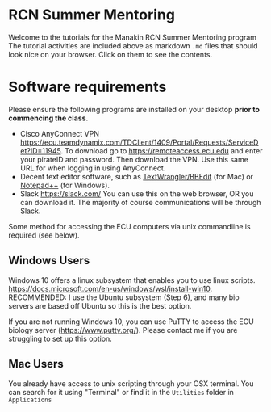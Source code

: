 # RCN Summer Mentoring

Welcome to the tutorials for the Manakin RCN Summer Mentoring program
The tutorial activities are included above as markdown ```.md``` files that should look nice on your browser. Click on them to see the contents. 

# Software requirements

Please ensure the following programs are installed on your desktop **prior to commencing the class**. 

* Cisco AnyConnect VPN https://ecu.teamdynamix.com/TDClient/1409/Portal/Requests/ServiceDet?ID=11945. To download go to https://remoteaccess.ecu.edu and enter your pirateID and password. Then download the VPN. Use this same URL for when logging in using AnyConnect.
* Decent text editor software, such as [TextWrangler/BBEdit](https://www.barebones.com/products/textwrangler/) (for Mac) or [Notepad++](https://notepad-plus-plus.org/downloads/) (for Windows).
* Slack https://slack.com/ You can use this on the web browser, OR you can download it. The majority of course communications will be through Slack.

Some method for accessing the ECU computers via unix commandline is required (see below).

## Windows Users

Windows 10 offers a linux subsystem that enables you to use linux scripts. https://docs.microsoft.com/en-us/windows/wsl/install-win10. 
RECOMMENDED: I use the Ubuntu subsystem (Step 6), and many bio servers are based off Ubuntu so this is the best option.

If you are not running Windows 10, you can use PuTTY to access the ECU biology server (https://www.putty.org/). Please contact me if you are struggling to set up this option.

## Mac Users

You already have access to unix scripting through your OSX terminal. You can search for it using "Terminal" or find it in the ```Utilities``` folder in ```Applications```
